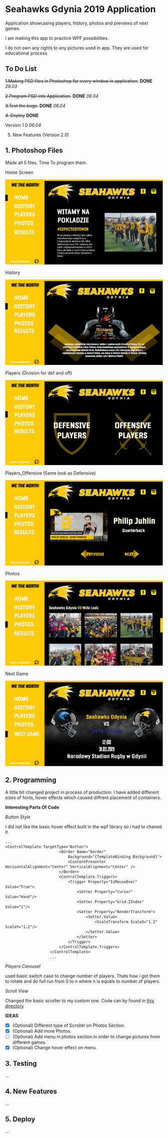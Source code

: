 # Seahawks Gdynia 2019 Application

Application showcasing players, history, photos and previews of next games. 

I am making this app to practice WPF possibilities. 

I do not own any rights to any pictures used in app. They are used for educational process. 

## To Do List

~~1.Making PSD files in Photoshop for every window in application.~~  **DONE** *28.03*

~~2.Program PSD into Application.~~ **DONE** *06.04*

~~3.Test the bugs.~~ **DONE** *06.04*

~~4. Deploy~~ **DONE** 

Version 1.0 *06.04*


5. New Features (Version 2.0)

## 1. Photoshop Files

Made all 5 files. Time To program them.


Home Screen

![Home Screen](https://github.com/Dajnowicz/Seahawks_Application2019/blob/master/SeahawksApp/Files/psd/SEAHWKS%20HOME.jpg)

History

![Home Screen](https://github.com/Dajnowicz/Seahawks_Application2019/blob/master/SeahawksApp/Files/psd/SEAHWKS%20History.jpg)

Players (Division for def and off)

![Home Screen](https://github.com/Dajnowicz/Seahawks_Application2019/blob/master/SeahawksApp/Files/psd/SEAHWKS%20PLAYERS.jpg)

Players_Offensive (Same look as Defensive)

![Home Screen](https://github.com/Dajnowicz/Seahawks_Application2019/blob/master/SeahawksApp/Files/psd/SEAHWKS%20PLAYERS_OFFENSIVE.jpg)

Photos

![Home Screen](https://github.com/Dajnowicz/Seahawks_Application2019/blob/master/SeahawksApp/Files/psd/SEAHWKS%20PHOTOS.jpg)

Next Game

![Home Screen](https://github.com/Dajnowicz/Seahawks_Application2019/blob/master/SeahawksApp/Files/psd/SEAHWKS%20NEXT_GAME.jpg)


## 2. Programming 

A little bit changed project in process of production. I have added different sizes of fonts, hover effects which caused diffrent placement of containers. 

**Interesting Parts Of Code**

*Button Style*

I did not like the basic hover effect built in the wpf library so i had to chaned it. 
```XAML
...
<ControlTemplate TargetType="Button">
                        <Border Name="border" 
                            Background="{TemplateBinding Background}">
                            <ContentPresenter HorizontalAlignment="Center" VerticalAlignment="Center" />
                        </Border>
                        <ControlTemplate.Triggers>
                            <Trigger Property="IsMouseOver" Value="True">
                                <Setter Property="Cursor" Value="Hand"/>
                                <Setter Property="Grid.ZIndex" Value="1"/>
                                <Setter Property="RenderTransform">
                                    <Setter.Value>
                                        <ScaleTransform ScaleX="1.2" ScaleY="1.2"/>
                                    </Setter.Value>
                                </Setter>
                            </Trigger>
                        </ControlTemplate.Triggers>
                    </ControlTemplate>
                    ...
```

*Players Carousel*

used basic switch case to change number of players. Thats how i got them to rotate and do full run from 0 to n where n is equals to number of players. 

*Scroll View*

Changed the basic scroller to my custom one. Code can by found in [this directory](https://github.com/Dajnowicz/Seahawks_Application2019/blob/master/SeahawksApp/Resources.xaml)

**IDEAS**
- [x] \(Optional) Different type of Scroller on Photos Section.
- [x] \(Optional) Add more Photos. 
- [ ] \(Optional) Add menu in photos section in order to change pictures from different games.
- [x] \(Optional) Change hover effect on menu. 

## 3. Testing 
...
## 4. New Features
...
## 5. Deploy
...


